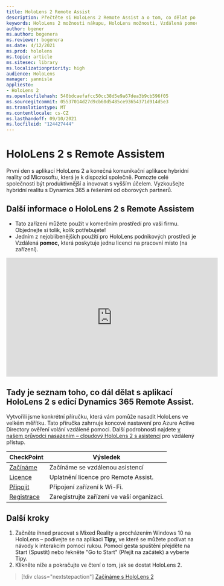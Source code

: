 ```yaml
---
title: HoloLens 2 Remote Assist
description: Přečtěte si HoloLens 2 Remote Assist a o tom, co dělat po získání vlastní pomoci.
keywords: HoloLens 2 možnosti nákupu, HoloLens možnosti, Vzdálená pomoc
author: bgener
ms.author: bogenera
ms.reviewer: bogenera
ms.date: 4/12/2021
ms.prod: hololens
ms.topic: article
ms.sitesec: library
ms.localizationpriority: high
audience: HoloLens
manager: yannisle
appliesto:
- HoloLens 2
ms.openlocfilehash: 540bdcaefafcc50cc38d5e9a67dea3b9cb596f05
ms.sourcegitcommit: 05537014d27d9cb60d5485ce93654371d914d5e3
ms.translationtype: MT
ms.contentlocale: cs-CZ
ms.lasthandoff: 09/10/2021
ms.locfileid: "124427444"
---
```

# <a name="hololens-2-with-remote-assist"></a>HoloLens 2 s Remote Assistem

První den s aplikací HoloLens 2 a konečná komunikační aplikace hybridní reality od Microsoftu, která je k dispozici společně. Pomozte celé společnosti být produktivnější a inovovat s vyšším účelem. Vyzkoušejte hybridní realitu s Dynamics 365 a řešeními od oborových partnerů.

## <a name="learn-about-hololens-2-with-remote-assist"></a>Další informace o HoloLens 2 s Remote Assistem
- Tato zařízení můžete použít v komerčním prostředí pro vaši firmu. Objednejte si tolik, kolik potřebujete!
- Jedním z nejoblíbenějších použití pro HoloLens podnikových prostředí je Vzdálená **pomoc,** která poskytuje jednu licenci na pracovní místo (na zařízení).

<iframe width="560" height="315" src="https://www.youtube.com/embed/d3YT8j0yYl0" frameborder="0" allow="accelerometer; autoplay; clipboard-write; encrypted-media; gyroscope; picture-in-picture" allowfullscreen></iframe>

## <a name="heres-what-to-do-next-with-the-hololens-2-with-dynamics-365-remote-assist-edition"></a>Tady je seznam toho, co dál dělat s aplikací HoloLens 2 s edicí Dynamics 365 Remote Assist.

Vytvořili jsme konkrétní příručku, která vám pomůže nasadit HoloLens ve velkém měřítku. Tato příručka zahrnuje koncové nastavení pro Azure Active Directory ověření volání vzdálené pomoci. Další podrobnosti najdete [v našem průvodci nasazením – cloudový HoloLens 2 s asistencí](hololens2-cloud-connected-overview.md) pro vzdálený přístup.

| CheckPoint  | Výsledek                                |
|-------------|----------------------------------------|
| [Začínáme](/dynamics365/mixed-reality/remote-assist/overview-hololens) | Začínáme se vzdálenou asistencí        |
| [Licence](/dynamics365/mixed-reality/remote-assist/deploy-remote-assist#add-and-assign-licenses)     | Uplatnění licence pro Remote Assist.      |
| [Připojit](/hololens/hololens-network)     | Připojení zařízení k Wi-Fi.       |
| [Registrace](/hololens/hololens-enroll-mdm)      | Zaregistrujte zařízení ve vaší organizaci. |

## <a name="next-steps"></a>Další kroky

1. Začněte ihned pracovat s Mixed Reality a procházením Windows 10 na HoloLens – podívejte se na aplikaci **Tipy,** ve které se můžete podívat na návody k interakcím pomocí rukou. Pomocí gesta spuštění přejděte na Start (Spustit) nebo řekněte "Go to Start" (Přejít na začátek) a vyberte Tipy.
1. Klikněte níže a pokračujte ve čtení o tom, jak se dostat HoloLens 2.

> [!div class="nextstepaction"]
> [Začínáme s HoloLens 2](hololens2-basic-usage.md)
